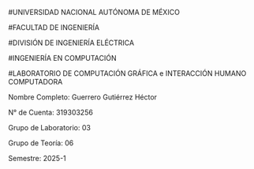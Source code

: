 #UNIVERSIDAD NACIONAL AUTÓNOMA DE MÉXICO

#FACULTAD DE INGENIERÍA

#DIVISIÓN DE INGENIERÍA ELÉCTRICA

#INGENIERÍA EN COMPUTACIÓN

#LABORATORIO DE COMPUTACIÓN GRÁFICA e INTERACCIÓN HUMANO COMPUTADORA


Nombre Completo: Guerrero Gutiérrez Héctor


N° de Cuenta: 319303256


Grupo de Laboratorio: 03


Grupo de Teoría: 06


Semestre: 2025-1
